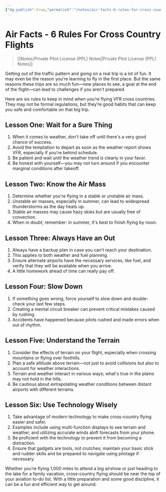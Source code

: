 ```yaml
---
{"dg-publish":true,"permalink":"/notes/air-facts-6-rules-for-cross-country-flights/","title":"Air Facts - 6 Rules For Cross Country Flights","tags":["aviation","classnotes","air-facts"]}
---
```


# Air Facts - 6 Rules For Cross Country Flights
> [[Notes/Private Pilot License (PPL) Notes\|Private Pilot License (PPL) Notes]]

Getting out of the traffic pattern and going on a real trip is a lot of fun. It may even be the reason you’re learning to fly in the first place. But the same reasons these trips are so much fun—new places to see, a goal at the end of the flight—can lead to challenges if you aren’t prepared.

Here are six rules to keep in mind when you’re flying VFR cross countries. They may not be formal regulations, but they’re good habits that can keep you safe and comfortable on that big trip.

## Lesson One: Wait for a Sure Thing

1. When it comes to weather, don't take off until there's a very good chance of success.
2. Avoid the temptation to depart as soon as the weather report shows VFR, especially if you're behind schedule.
3. Be patient and wait until the weather trend is clearly in your favor.
4. Be honest with yourself—you may not turn around if you encounter marginal conditions after takeoff.

## Lesson Two: Know the Air Mass

1. Determine whether you're flying in a stable or unstable air mass.
2. Unstable air masses, especially in summer, can lead to widespread thunderstorms as the day heats up.
3. Stable air masses may cause hazy skies but are usually free of convection.
4. When in doubt, remember: in summer, it's best to finish flying by noon.

## Lesson Three: Always Have an Out

1. Always have a backup plan in case you can't reach your destination.
2. This applies to both weather and fuel planning.
3. Ensure alternate airports have the necessary services, like fuel, and verify that they will be available when you arrive.
4. A little homework ahead of time can really pay off.

## Lesson Four: Slow Down

1. If something goes wrong, force yourself to slow down and double-check your last few steps.
2. Creating a mental circuit breaker can prevent critical mistakes caused by rushing.
3. Accidents have happened because pilots rushed and made errors when out of rhythm.

## Lesson Five: Understand the Terrain

1. Consider the effects of terrain on your flight, especially when crossing mountains or flying over foothills.
2. Plan a safe altitude above terrain—not just to avoid collisions but also to account for weather interactions.
3. Terrain and weather interact in various ways; what's true in the plains may not hold in the hills.
4. Be cautious about extrapolating weather conditions between distant airports with different terrains.

## Lesson Six: Use Technology Wisely

1. Take advantage of modern technology to make cross-country flying easier and safer.
2. Examples include using multi-function displays to see terrain and weather, and utilizing accurate winds aloft forecasts from your phone.
3. Be proficient with the technology to prevent it from becoming a distraction.
4. Ensure that gadgets are tools, not crutches; maintain your basic stick and rudder skills and be prepared to navigate using pilotage if necessary.

Whether you’re flying 1,000 miles to attend a big airshow or just heading to the lake for a family vacation, cross-country flying should be near the top of your aviation to-do list. With a little preparation and some good discipline, it can be a fun and efficient way to get around.